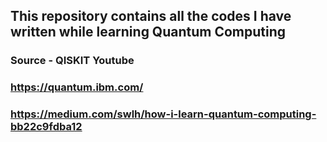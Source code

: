 ## This repository contains all the codes I have written while learning Quantum Computing
### Source - QISKIT Youtube
### https://quantum.ibm.com/
### https://medium.com/swlh/how-i-learn-quantum-computing-bb22c9fdba12
